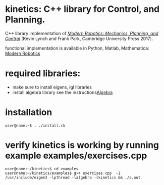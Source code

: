 # kinetics: C++ library for Control, and Planning.


C++ library implementation of [_Modern Robotics: Mechanics, Planning, and Control_](https://modernrobotics.org) (Kevin Lynch and Frank Park, Cambridge University Press 2017).

functional implementation is available in Python, Matlab, Mathematica: [ Modern Robotics ](https://github.com/NxRLab/ModernRobotics/)

# required libraries:
- make sure to install eigens, igl libraries
- install algebra library see the instructions[Algebra](http://github.com/ertosns/algebra.git)


# installation

```console
user@name:~$ . ./install.sh

```

# verify kinetics is working by running example examples/exercises.cpp
```console
user@name:~/kinetics$ cd examples
user@name:~/kinetics/examples$ g++ exercises.cpp  -I /usr/include/eigen3 -lpthread -lalgebra -lkinetics && ./a.out
```
